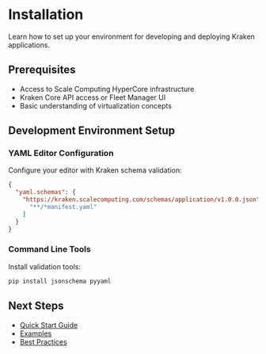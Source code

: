 # Installation

Learn how to set up your environment for developing and deploying Kraken applications.

## Prerequisites

- Access to Scale Computing HyperCore infrastructure
- Kraken Core API access or Fleet Manager UI
- Basic understanding of virtualization concepts

## Development Environment Setup

### YAML Editor Configuration

Configure your editor with Kraken schema validation:

```json
{
  "yaml.schemas": {
    "https://kraken.scalecomputing.com/schemas/application/v1.0.0.json": [
      "**/*manifest.yaml"
    ]
  }
}
```

### Command Line Tools

Install validation tools:

```bash
pip install jsonschema pyyaml
```

## Next Steps

- [Quick Start Guide](quickstart.md)
- [Examples](../examples/basic.md)
- [Best Practices](../best-practices/general.md)